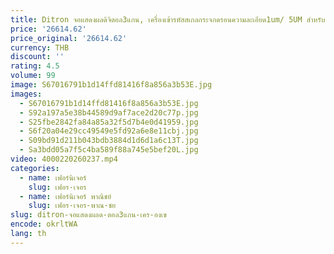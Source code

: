 ```yaml
---
title: Ditron จอแสดงผลดิจิตอล3แกน, เครื่องเข้ารหัสสเกลกระจกดรอนความละเอียด1um/ 5UM สำหรับเครื่องกลึงสี
price: '26614.62'
price_original: '26614.62'
currency: THB
discount: ''
rating: 4.5
volume: 99
image: S67016791b1d14ffd81416f8a856a3b53E.jpg
images:
  - S67016791b1d14ffd81416f8a856a3b53E.jpg
  - S92a197a5e38b44589d9af7ace2d20c77p.jpg
  - S25fbe2842fa84a85a32f5d7b4e0d41959.jpg
  - S6f20a04e29cc49549e5fd92a6e8e11cbj.jpg
  - S09bd91d211b043bdb3884d1d6d1a6c13T.jpg
  - Sa3bdd05a7f5c4ba589f88a745e5bef20L.jpg
video: 4000220260237.mp4
categories:
  - name: เฟอร์นิเจอร์
    slug: เฟอร-เจอร
  - name: เฟอร์นิเจอร์ พาณิชย์
    slug: เฟอร-เจอร-พาณ-ชย
slug: ditron-จอแสดงผลด-ตอล3แกน-เคร-องเข
encode: okrltWA
lang: th
---
```

  